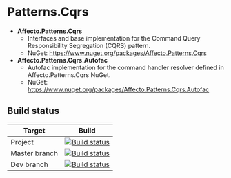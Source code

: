 # Patterns.Cqrs
* **Affecto.Patterns.Cqrs**
  * Interfaces and base implementation for the Command Query Responsibility Segregation (CQRS) pattern.
  * NuGet: https://www.nuget.org/packages/Affecto.Patterns.Cqrs
* **Affecto.Patterns.Cqrs.Autofac**
  * Autofac implementation for the command handler resolver defined in Affecto.Patterns.Cqrs NuGet.
  * NuGet: https://www.nuget.org/packages/Affecto.Patterns.Cqrs.Autofac

## Build status

| Target | Build |
| -----------------------|------------------|
| Project | [![Build status](https://ci.appveyor.com/api/projects/status/62shi9ba6v53ln7n?svg=true)](https://ci.appveyor.com/project/johannesvaltonen/dotnet-patterns-cqrs) |
| Master branch | [![Build status](https://ci.appveyor.com/api/projects/status/62shi9ba6v53ln7n/branch/master?svg=true)](https://ci.appveyor.com/project/johannesvaltonen/dotnet-patterns-cqrs/branch/master) |
| Dev branch | [![Build status](https://ci.appveyor.com/api/projects/status/62shi9ba6v53ln7n/branch/dev?svg=true)](https://ci.appveyor.com/project/johannesvaltonen/dotnet-patterns-cqrs/branch/dev) |
